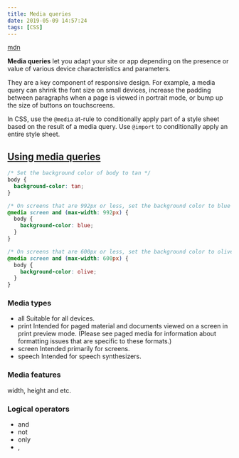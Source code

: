 ```yaml
---
title: Media queries
date: 2019-05-09 14:57:24
tags: [CSS]
---
```


[mdn](https://developer.mozilla.org/en-US/docs/Web/CSS/Media_Queries)

**Media queries** let you adapt your site or app depending on the presence or value of various device characteristics and parameters.

They are a key component of responsive design. For example, a media query can shrink the font size on small devices, increase the padding between paragraphs when a page is viewed in portrait mode, or bump up the size of buttons on touchscreens.

In CSS, use the `@media` at-rule to conditionally apply part of a style sheet based on the result of a media query. Use `@import` to conditionally apply an entire style sheet.

## [Using media queries](https://developer.mozilla.org/en-US/docs/Web/CSS/Media_Queries/Using_media_queries)

``` css
/* Set the background color of body to tan */
body {
  background-color: tan;
}

/* On screens that are 992px or less, set the background color to blue */
@media screen and (max-width: 992px) {
  body {
    background-color: blue;
  }
}

/* On screens that are 600px or less, set the background color to olive */
@media screen and (max-width: 600px) {
  body {
    background-color: olive;
  }
}
```

### Media types

- all
Suitable for all devices.
- print
Intended for paged material and documents viewed on a screen in print preview mode. (Please see paged media for information about formatting issues that are specific to these formats.)
- screen
Intended primarily for screens.
- speech
Intended for speech synthesizers.

### Media features

width, height and etc.

### Logical operators

- and
- not
- only
- ,